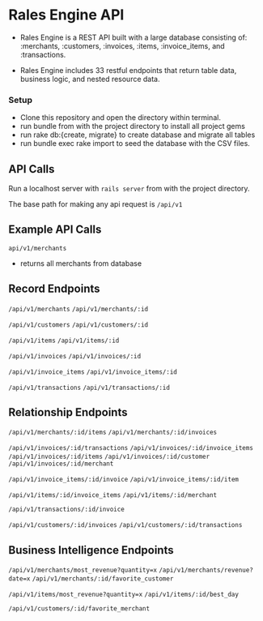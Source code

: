 Rales Engine API
================
* Rales Engine is a REST API built with a large database consisting of:
  :merchants, :customers, :invoices, :items, :invoice_items, and :transactions.

* Rales Engine includes 33 restful endpoints that return table data, business logic, and nested resource data.

### Setup
* Clone this repository and open the directory within terminal. 
* run bundle from with the project directory to install all project gems
* run rake db:{create, migrate} to create database and migrate all tables 
* run bundle exec rake import to seed the database with the CSV files.

## API Calls
Run a localhost server with `rails server` from with the project directory.

The base path for making any api request is `/api/v1`

## Example API Calls
`api/v1/merchants`
* returns all merchants from database

## Record Endpoints 
`/api/v1/merchants`
`/api/v1/merchants/:id`

`/api/v1/customers`
`/api/v1/customers/:id`

`/api/v1/items`
`/api/v1/items/:id`

`/api/v1/invoices`
`/api/v1/invoices/:id`

`/api/v1/invoice_items`
`/api/v1/invoice_items/:id`

`/api/v1/transactions`
`/api/v1/transactions/:id`

## Relationship Endpoints
`/api/v1/merchants/:id/items`
`/api/v1/merchants/:id/invoices`

`/api/v1/invoices/:id/transactions`
`/api/v1/invoices/:id/invoice_items`
`/api/v1/invoices/:id/items`
`/api/v1/invoices/:id/customer`
`/api/v1/invoices/:id/merchant`

`/api/v1/invoice_items/:id/invoice`
`/api/v1/invoice_items/:id/item`

`/api/v1/items/:id/invoice_items`
`/api/v1/items/:id/merchant`

`/api/v1/transactions/:id/invoice`

`/api/v1/customers/:id/invoices`
`/api/v1/customers/:id/transactions`

## Business Intelligence Endpoints 
`/api/v1/merchants/most_revenue?quantity=x`
`/api/v1/merchants/revenue?date=x`
`/api/v1/merchants/:id/favorite_customer`

`/api/v1/items/most_revenue?quantity=x`
`/api/v1/items/:id/best_day`

`/api/v1/customers/:id/favorite_merchant`
